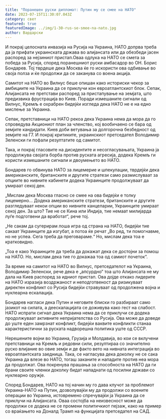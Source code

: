 ```yaml
---
title: "Поранешен руски дипломат: Путин му се смее на НАТО"
date: 2023-07-15T11:30:07.043Z
category: свет
featured: true
featuredImage: ../img/1-30-rus-se-smee-na-nato.jpg
author: Вардарски
---
```

И покрај целосната инвазија на Русија на Украина, НАТО допрва треба да ја прифати украинската држава во алијансата или да обезбеди јасен распоред за нејзиниот пристап.Оваа одлука на НАТО се смета за победа за Русија, според поранешниот руски амбасадор во ОН. Борис Бондарев. Тој тврдеше дека Москва ќе го искористи ова одбивање во своја полза и ќе продолжи да се заканува со воена акција.

Самитот на НАТО во Вилнус беше опишан како историски чекор за амбициите на Украина да се приклучи кон евроатлантскиот блок. Сепак, Алијансата не претстави распоред за пристапување на земјата, што предизвика фрустрација во Киев. Поради измешаните сигнали од Вилнус, Кремљ е охрабрен бидејќи изгледа дека НАТО не е на едно мислење за Украина.

Сепак, претставници на НАТО рекоа дека Украина нема да мора да го спроведува Акциониот план за членство, кој вообичаено се бара од земјите кандидати. Киев доби ветувања за долгорочна безбедност од земјите на Г7. И покрај критиките, украинскиот претседател Володимир Зеленски ги пофали резултатите од самитот.

Така, и покрај гласовите на дисидентите и несогласувањата, Украина ја продолжува својата борба против руската агресија, додека Кремљ ги користи измешаните сигнали и двоумењето во НАТО.

Бондарев го обвинува НАТО за лицемерие и шпекулации, тврдејќи дека американските, британските и другите стратези само размислуваат за опциите во нивните кабинети додека Украинците продолжуваат да умираат секој ден.

„Мислам дека Москва гласно се смее на ова бидејќи е толку лицемерно... Додека американските стратези, британските и другите разгледуваат некои опции во нивните канцеларии, Украинците умираат секој ден. За што? Тие не се Кина или Индија, тие немаат милијарда луѓе подготвени да вработат“, рече тој.

„Не сакам да сугерирам лоша игра од страна на НАТО, бидејќи тие сакаат Украинците да изгубат, а потоа ќе речат „Во ред, ти помогнавме, но не успеа. Сега треба да преговараме.“ Но, мислам дека тоа е кратковидно.

„Тоа е како Украинците да треба да докажат дека се достојни за помош на НАТО. Но, мислам дека тие го докажаа тоа од самиот почеток“.

За време на самитот на НАТО во Вилнус, претседателот на Украина, Володимир Зеленски, рече дека е „апсурдно“ тоа што Алијансата не му дала на Киев распоред за идниот пристап. Ова дојде откако лидерите на НАТО изразија воздржаност и неподготвеност да ризикуваат директен конфликт со Русија бидејќи стравуваат од продолжена војна и нуклеарна ескалација.

Бондарев нагласи дека Путин и неговите блиски го разбираат само јазикот на силата, а деескалацијата се доживува како гест на слабост. НАТО испрати сигнал дека Украина нема да се приклучи се додека продолжуваат активните непријателства со Русија. Ова може да доведе до уште еден замрзнат конфликт, бидејќи ваквите конфликти станаа карактеристични за руската надворешна политика уште од СССР.

Нерешените војни во Украина, Грузија и Молдавија, во кои се вклучени претставници на Кремљ и редовни сили, резултираа со значително руско влијание во овие земји и де факто вето на нивната интеграција во евроатлантската заедница. Така, се нагласува дека доколку не се сака Украина да влезе во НАТО, тогаш заканите и нападите против неа мора да продолжат. Ова покренува прашања за способноста на НАТО да ги брани своите членки доколку бидат нападнати од посилни држави со нуклеарно оружје.

Според Бондарев, НАТО на тој начин му го дава клучот за проблемот Украина-НАТО на Путин, дозволувајќи му да продолжи со воените операции во Украина, истовремено спречувајќи ја Украина да се приклучи на Алијансата. Оваа состојба на неизвесност може да продолжи се додека не се промени политичкиот пејзаж, како на пример со враќањето на Доналд Трамп на функцијата претседател на САД.